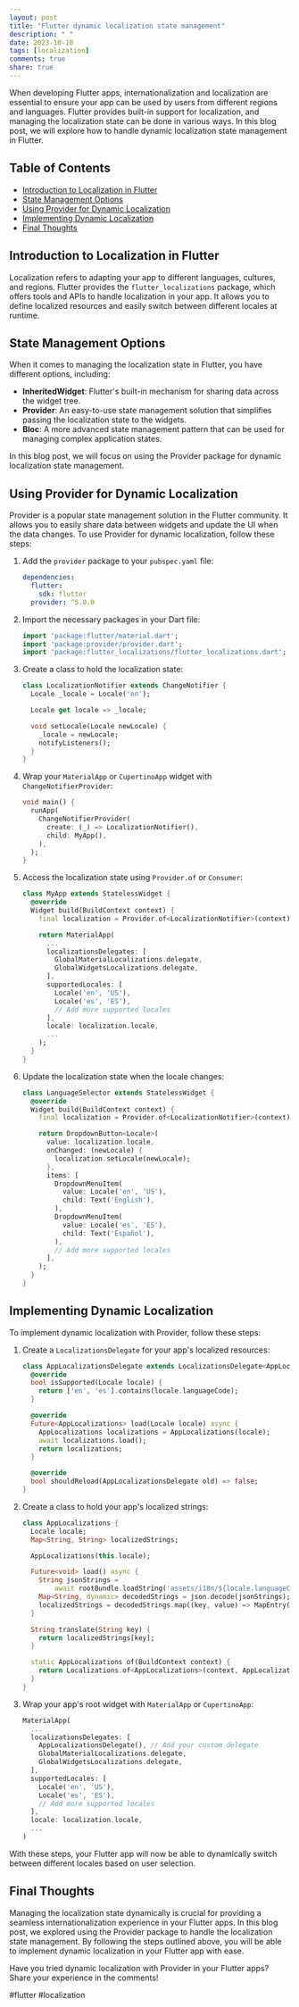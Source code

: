```yaml
---
layout: post
title: "Flutter dynamic localization state management"
description: " "
date: 2023-10-10
tags: [localization]
comments: true
share: true
---
```


When developing Flutter apps, internationalization and localization are essential to ensure your app can be used by users from different regions and languages. Flutter provides built-in support for localization, and managing the localization state can be done in various ways. In this blog post, we will explore how to handle dynamic localization state management in Flutter.

## Table of Contents
- [Introduction to Localization in Flutter](#introduction-to-localization-in-flutter)
- [State Management Options](#state-management-options)
- [Using Provider for Dynamic Localization](#using-provider-for-dynamic-localization)
- [Implementing Dynamic Localization](#implementing-dynamic-localization)
- [Final Thoughts](#final-thoughts)

## Introduction to Localization in Flutter

Localization refers to adapting your app to different languages, cultures, and regions. Flutter provides the `flutter_localizations` package, which offers tools and APIs to handle localization in your app. It allows you to define localized resources and easily switch between different locales at runtime.

## State Management Options

When it comes to managing the localization state in Flutter, you have different options, including:

- **InheritedWidget**: Flutter's built-in mechanism for sharing data across the widget tree.
- **Provider**: An easy-to-use state management solution that simplifies passing the localization state to the widgets.
- **Bloc**: A more advanced state management pattern that can be used for managing complex application states.

In this blog post, we will focus on using the Provider package for dynamic localization state management.

## Using Provider for Dynamic Localization

Provider is a popular state management solution in the Flutter community. It allows you to easily share data between widgets and update the UI when the data changes. To use Provider for dynamic localization, follow these steps:

1. Add the `provider` package to your `pubspec.yaml` file:

    ```yaml
    dependencies:
      flutter:
        sdk: flutter
      provider: ^5.0.0
    ```

2. Import the necessary packages in your Dart file:

    ```dart
    import 'package:flutter/material.dart';
    import 'package:provider/provider.dart';
    import 'package:flutter_localizations/flutter_localizations.dart';
    ```

3. Create a class to hold the localization state:

    ```dart
    class LocalizationNotifier extends ChangeNotifier {
      Locale _locale = Locale('en');

      Locale get locale => _locale;

      void setLocale(Locale newLocale) {
        _locale = newLocale;
        notifyListeners();
      }
    }
    ```

4. Wrap your `MaterialApp` or `CupertinoApp` widget with `ChangeNotifierProvider`:

    ```dart
    void main() {
      runApp(
        ChangeNotifierProvider(
          create: (_) => LocalizationNotifier(),
          child: MyApp(),
        ),
      );
    }
    ```

5. Access the localization state using `Provider.of` or `Consumer`:

    ```dart
    class MyApp extends StatelessWidget {
      @override
      Widget build(BuildContext context) {
        final localization = Provider.of<LocalizationNotifier>(context);

        return MaterialApp(
          ...
          localizationsDelegates: [
            GlobalMaterialLocalizations.delegate,
            GlobalWidgetsLocalizations.delegate,
          ],
          supportedLocales: [
            Locale('en', 'US'),
            Locale('es', 'ES'),
            // Add more supported locales
          ],
          locale: localization.locale,
          ...
        );
      }
    }
    ```

6. Update the localization state when the locale changes:

    ```dart
    class LanguageSelector extends StatelessWidget {
      @override
      Widget build(BuildContext context) {
        final localization = Provider.of<LocalizationNotifier>(context);

        return DropdownButton<Locale>(
          value: localization.locale,
          onChanged: (newLocale) {
            localization.setLocale(newLocale);
          },
          items: [
            DropdownMenuItem(
              value: Locale('en', 'US'),
              child: Text('English'),
            ),
            DropdownMenuItem(
              value: Locale('es', 'ES'),
              child: Text('Español'),
            ),
            // Add more supported locales
          ],
        );
      }
    }
    ```

## Implementing Dynamic Localization

To implement dynamic localization with Provider, follow these steps:

1. Create a `LocalizationsDelegate` for your app's localized resources:

    ```dart
    class AppLocalizationsDelegate extends LocalizationsDelegate<AppLocalizations> {
      @override
      bool isSupported(Locale locale) {
        return ['en', 'es'].contains(locale.languageCode);
      }

      @override
      Future<AppLocalizations> load(Locale locale) async {
        AppLocalizations localizations = AppLocalizations(locale);
        await localizations.load();
        return localizations;
      }

      @override
      bool shouldReload(AppLocalizationsDelegate old) => false;
    }
    ```

2. Create a class to hold your app's localized strings:

    ```dart
    class AppLocalizations {
      Locale locale;
      Map<String, String> localizedStrings;

      AppLocalizations(this.locale);

      Future<void> load() async {
        String jsonStrings =
            await rootBundle.loadString('assets/i18n/${locale.languageCode}.json');
        Map<String, dynamic> decodedStrings = json.decode(jsonStrings);
        localizedStrings = decodedStrings.map((key, value) => MapEntry(key, value.toString()));
      }

      String translate(String key) {
        return localizedStrings[key];
      }

      static AppLocalizations of(BuildContext context) {
        return Localizations.of<AppLocalizations>(context, AppLocalizations);
      }
    }
    ```

3. Wrap your app's root widget with `MaterialApp` or `CupertinoApp`:

    ```dart
    MaterialApp(
      ...
      localizationsDelegates: [
        AppLocalizationsDelegate(), // Add your custom delegate
        GlobalMaterialLocalizations.delegate,
        GlobalWidgetsLocalizations.delegate,
      ],
      supportedLocales: [
        Locale('en', 'US'),
        Locale('es', 'ES'),
        // Add more supported locales
      ],
      locale: localization.locale,
      ...
    )
    ```

With these steps, your Flutter app will now be able to dynamically switch between different locales based on user selection.

## Final Thoughts

Managing the localization state dynamically is crucial for providing a seamless internationalization experience in your Flutter apps. In this blog post, we explored using the Provider package to handle the localization state management. By following the steps outlined above, you will be able to implement dynamic localization in your Flutter app with ease.

Have you tried dynamic localization with Provider in your Flutter apps? Share your experience in the comments!

#flutter #localization